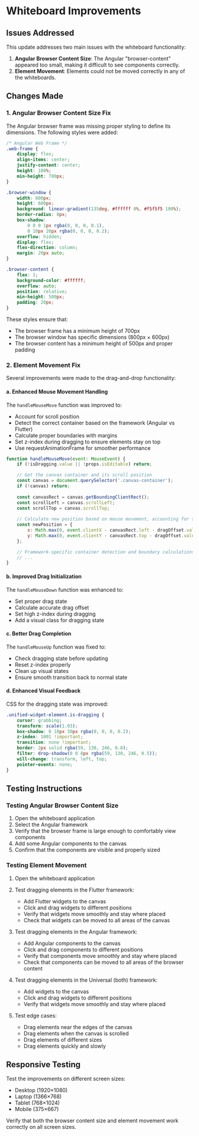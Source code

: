 # Whiteboard Improvements

## Issues Addressed

This update addresses two main issues with the whiteboard functionality:

1. **Angular Browser Content Size**: The Angular "browser-content" appeared too small, making it difficult to see components correctly.
2. **Element Movement**: Elements could not be moved correctly in any of the whiteboards.

## Changes Made

### 1. Angular Browser Content Size Fix

The Angular browser frame was missing proper styling to define its dimensions. The following styles were added:

```css
/* Angular Web Frame */
.web-frame {
    display: flex;
    align-items: center;
    justify-content: center;
    height: 100%;
    min-height: 700px;
}

.browser-window {
    width: 800px;
    height: 600px;
    background: linear-gradient(135deg, #ffffff 0%, #f5f5f5 100%);
    border-radius: 8px;
    box-shadow: 
        0 0 0 1px rgba(0, 0, 0, 0.1),
        0 10px 20px rgba(0, 0, 0, 0.2);
    overflow: hidden;
    display: flex;
    flex-direction: column;
    margin: 20px auto;
}

.browser-content {
    flex: 1;
    background-color: #ffffff;
    overflow: auto;
    position: relative;
    min-height: 500px;
    padding: 20px;
}
```

These styles ensure that:
- The browser frame has a minimum height of 700px
- The browser window has specific dimensions (800px × 600px)
- The browser content has a minimum height of 500px and proper padding

### 2. Element Movement Fix

Several improvements were made to the drag-and-drop functionality:

#### a. Enhanced Mouse Movement Handling

The `handleMouseMove` function was improved to:
- Account for scroll position
- Detect the correct container based on the framework (Angular vs Flutter)
- Calculate proper boundaries with margins
- Set z-index during dragging to ensure elements stay on top
- Use requestAnimationFrame for smoother performance

```javascript
function handleMouseMove(event: MouseEvent) {
    if (!isDragging.value || !props.isEditable) return;

    // Get the canvas container and its scroll position
    const canvas = document.querySelector('.canvas-container');
    if (!canvas) return;
    
    const canvasRect = canvas.getBoundingClientRect();
    const scrollLeft = canvas.scrollLeft;
    const scrollTop = canvas.scrollTop;
    
    // Calculate new position based on mouse movement, accounting for scroll
    const newPosition = {
        x: Math.max(0, event.clientX - canvasRect.left - dragOffset.value.x + scrollLeft),
        y: Math.max(0, event.clientY - canvasRect.top - dragOffset.value.y + scrollTop),
    };

    // Framework-specific container detection and boundary calculations
    // ...
}
```

#### b. Improved Drag Initialization

The `handleMouseDown` function was enhanced to:
- Set proper drag state
- Calculate accurate drag offset
- Set high z-index during dragging
- Add a visual class for dragging state

#### c. Better Drag Completion

The `handleMouseUp` function was fixed to:
- Check dragging state before updating
- Reset z-index properly
- Clean up visual states
- Ensure smooth transition back to normal state

#### d. Enhanced Visual Feedback

CSS for the dragging state was improved:
```css
.unified-widget-element.is-dragging {
    cursor: grabbing;
    transform: scale(1.03);
    box-shadow: 0 10px 30px rgba(0, 0, 0, 0.2);
    z-index: 1001 !important;
    transition: none !important;
    border: 2px solid rgba(59, 130, 246, 0.8);
    filter: drop-shadow(0 0 8px rgba(59, 130, 246, 0.5));
    will-change: transform, left, top;
    pointer-events: none;
}
```

## Testing Instructions

### Testing Angular Browser Content Size

1. Open the whiteboard application
2. Select the Angular framework
3. Verify that the browser frame is large enough to comfortably view components
4. Add some Angular components to the canvas
5. Confirm that the components are visible and properly sized

### Testing Element Movement

1. Open the whiteboard application
2. Test dragging elements in the Flutter framework:
   - Add Flutter widgets to the canvas
   - Click and drag widgets to different positions
   - Verify that widgets move smoothly and stay where placed
   - Check that widgets can be moved to all areas of the canvas

3. Test dragging elements in the Angular framework:
   - Add Angular components to the canvas
   - Click and drag components to different positions
   - Verify that components move smoothly and stay where placed
   - Check that components can be moved to all areas of the browser content

4. Test dragging elements in the Universal (both) framework:
   - Add widgets to the canvas
   - Click and drag widgets to different positions
   - Verify that widgets move smoothly and stay where placed

5. Test edge cases:
   - Drag elements near the edges of the canvas
   - Drag elements when the canvas is scrolled
   - Drag elements of different sizes
   - Drag elements quickly and slowly

## Responsive Testing

Test the improvements on different screen sizes:
- Desktop (1920×1080)
- Laptop (1366×768)
- Tablet (768×1024)
- Mobile (375×667)

Verify that both the browser content size and element movement work correctly on all screen sizes.
